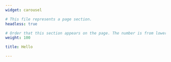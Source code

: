 ```yaml
---
widget: carousel

# This file represents a page section.
headless: true

# Order that this section appears on the page. The number is from lower to higher
weight: 100

title: Hello

--- 
```

